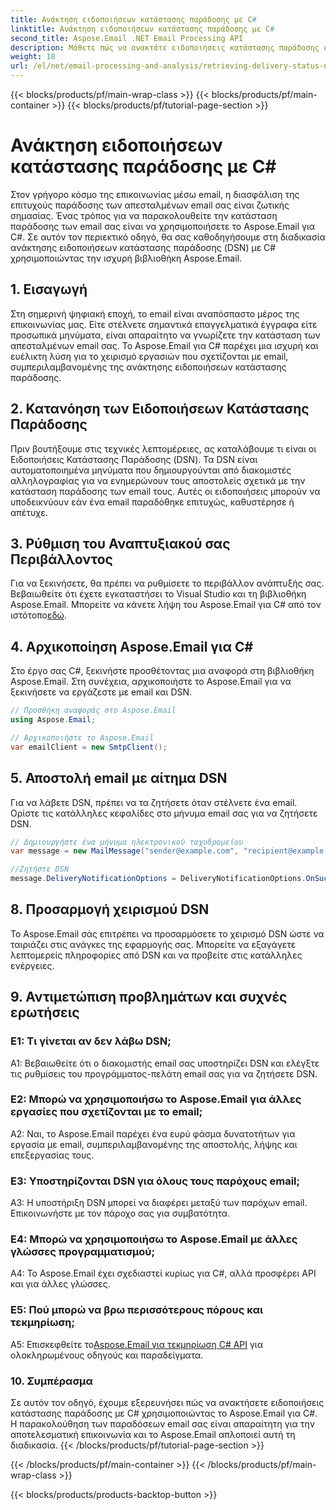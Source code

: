 ```yaml
---
title: Ανάκτηση ειδοποιήσεων κατάστασης παράδοσης με C#
linktitle: Ανάκτηση ειδοποιήσεων κατάστασης παράδοσης με C#
second_title: Aspose.Email .NET Email Processing API
description: Μάθετε πώς να ανακτάτε ειδοποιήσεις κατάστασης παράδοσης email χρησιμοποιώντας C# και Aspose.Email για .NET.
weight: 18
url: /el/net/email-processing-and-analysis/retrieving-delivery-status-notifications-with-csharp/
---
```


{{< blocks/products/pf/main-wrap-class >}}
{{< blocks/products/pf/main-container >}}
{{< blocks/products/pf/tutorial-page-section >}}

# Ανάκτηση ειδοποιήσεων κατάστασης παράδοσης με C#


Στον γρήγορο κόσμο της επικοινωνίας μέσω email, η διασφάλιση της επιτυχούς παράδοσης των απεσταλμένων email σας είναι ζωτικής σημασίας. Ένας τρόπος για να παρακολουθείτε την κατάσταση παράδοσης των email σας είναι να χρησιμοποιήσετε το Aspose.Email για C#. Σε αυτόν τον περιεκτικό οδηγό, θα σας καθοδηγήσουμε στη διαδικασία ανάκτησης ειδοποιήσεων κατάστασης παράδοσης (DSN) με C# χρησιμοποιώντας την ισχυρή βιβλιοθήκη Aspose.Email.

## 1. Εισαγωγή

Στη σημερινή ψηφιακή εποχή, το email είναι αναπόσπαστο μέρος της επικοινωνίας μας. Είτε στέλνετε σημαντικά επαγγελματικά έγγραφα είτε προσωπικά μηνύματα, είναι απαραίτητο να γνωρίζετε την κατάσταση των απεσταλμένων email σας. Το Aspose.Email για C# παρέχει μια ισχυρή και ευέλικτη λύση για το χειρισμό εργασιών που σχετίζονται με email, συμπεριλαμβανομένης της ανάκτησης ειδοποιήσεων κατάστασης παράδοσης.

## 2. Κατανόηση των Ειδοποιήσεων Κατάστασης Παράδοσης

Πριν βουτήξουμε στις τεχνικές λεπτομέρειες, ας καταλάβουμε τι είναι οι Ειδοποιήσεις Κατάστασης Παράδοσης (DSN). Τα DSN είναι αυτοματοποιημένα μηνύματα που δημιουργούνται από διακομιστές αλληλογραφίας για να ενημερώνουν τους αποστολείς σχετικά με την κατάσταση παράδοσης των email τους. Αυτές οι ειδοποιήσεις μπορούν να υποδεικνύουν εάν ένα email παραδόθηκε επιτυχώς, καθυστέρησε ή απέτυχε.

## 3. Ρύθμιση του Αναπτυξιακού σας Περιβάλλοντος

 Για να ξεκινήσετε, θα πρέπει να ρυθμίσετε το περιβάλλον ανάπτυξής σας. Βεβαιωθείτε ότι έχετε εγκαταστήσει το Visual Studio και τη βιβλιοθήκη Aspose.Email. Μπορείτε να κάνετε λήψη του Aspose.Email για C# από τον ιστότοπο[εδώ](https://www.aspose.com/downloads/email/net).

## 4. Αρχικοποίηση Aspose.Email για C#

Στο έργο σας C#, ξεκινήστε προσθέτοντας μια αναφορά στη βιβλιοθήκη Aspose.Email. Στη συνέχεια, αρχικοποιήστε το Aspose.Email για να ξεκινήσετε να εργάζεστε με email και DSN.

```csharp
// Προσθήκη αναφοράς στο Aspose.Email
using Aspose.Email;

// Αρχικοποιήστε το Aspose.Email
var emailClient = new SmtpClient();
```

## 5. Αποστολή email με αίτημα DSN

Για να λάβετε DSN, πρέπει να τα ζητήσετε όταν στέλνετε ένα email. Ορίστε τις κατάλληλες κεφαλίδες στο μήνυμα email σας για να ζητήσετε DSN.

```csharp
// Δημιουργήστε ένα μήνυμα ηλεκτρονικού ταχυδρομείου
var message = new MailMessage("sender@example.com", "recipient@example.com", "Subject", "Body");

//Ζητήστε DSN
message.DeliveryNotificationOptions = DeliveryNotificationOptions.OnSuccess | DeliveryNotificationOptions.OnFailure;
```


## 8. Προσαρμογή χειρισμού DSN

Το Aspose.Email σάς επιτρέπει να προσαρμόσετε το χειρισμό DSN ώστε να ταιριάζει στις ανάγκες της εφαρμογής σας. Μπορείτε να εξαγάγετε λεπτομερείς πληροφορίες από DSN και να προβείτε στις κατάλληλες ενέργειες.

## 9. Αντιμετώπιση προβλημάτων και συχνές ερωτήσεις

### Ε1: Τι γίνεται αν δεν λάβω DSN;
A1: Βεβαιωθείτε ότι ο διακομιστής email σας υποστηρίζει DSN και ελέγξτε τις ρυθμίσεις του προγράμματος-πελάτη email σας για να ζητήσετε DSN.

### Ε2: Μπορώ να χρησιμοποιήσω το Aspose.Email για άλλες εργασίες που σχετίζονται με το email;
A2: Ναι, το Aspose.Email παρέχει ένα ευρύ φάσμα δυνατοτήτων για εργασία με email, συμπεριλαμβανομένης της αποστολής, λήψης και επεξεργασίας τους.

### Ε3: Υποστηρίζονται DSN για όλους τους παρόχους email;
A3: Η υποστήριξη DSN μπορεί να διαφέρει μεταξύ των παρόχων email. Επικοινωνήστε με τον πάροχο σας για συμβατότητα.

### Ε4: Μπορώ να χρησιμοποιήσω το Aspose.Email με άλλες γλώσσες προγραμματισμού;
A4: Το Aspose.Email έχει σχεδιαστεί κυρίως για C#, αλλά προσφέρει API και για άλλες γλώσσες.

### Ε5: Πού μπορώ να βρω περισσότερους πόρους και τεκμηρίωση;
 A5: Επισκεφθείτε το[Aspose.Email για τεκμηρίωση C# API](https://reference.aspose.com/email/net/) για ολοκληρωμένους οδηγούς και παραδείγματα.

### 10. Συμπέρασμα

Σε αυτόν τον οδηγό, έχουμε εξερευνήσει πώς να ανακτήσετε ειδοποιήσεις κατάστασης παράδοσης με C# χρησιμοποιώντας το Aspose.Email για C#. Η παρακολούθηση των παραδόσεων email σας είναι απαραίτητη για την αποτελεσματική επικοινωνία και το Aspose.Email απλοποιεί αυτή τη διαδικασία.
{{< /blocks/products/pf/tutorial-page-section >}}

{{< /blocks/products/pf/main-container >}}
{{< /blocks/products/pf/main-wrap-class >}}

{{< blocks/products/products-backtop-button >}}
